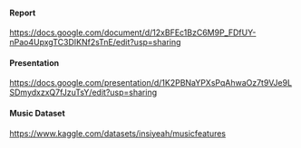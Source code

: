 #### Report
https://docs.google.com/document/d/12xBFEc1BzC6M9P_FDfUY-nPao4UpxgTC3DIKNf2sTnE/edit?usp=sharing 

#### Presentation
https://docs.google.com/presentation/d/1K2PBNaYPXsPqAhwaOz7t9VJe9LSDmydxzxQ7fJzuTsY/edit?usp=sharing 

#### Music Dataset
https://www.kaggle.com/datasets/insiyeah/musicfeatures 